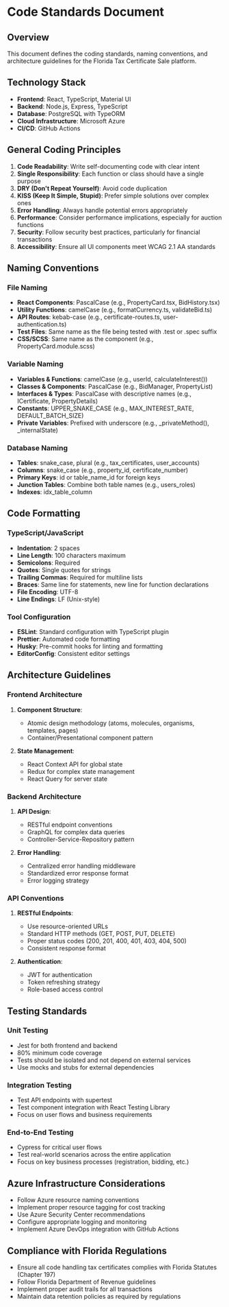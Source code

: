 # Code Standards Document

## Overview
This document defines the coding standards, naming conventions, and architecture guidelines for the Florida Tax Certificate Sale platform.

## Technology Stack
- **Frontend**: React, TypeScript, Material UI
- **Backend**: Node.js, Express, TypeScript
- **Database**: PostgreSQL with TypeORM
- **Cloud Infrastructure**: Microsoft Azure
- **CI/CD**: GitHub Actions

## General Coding Principles
1. **Code Readability**: Write self-documenting code with clear intent
2. **Single Responsibility**: Each function or class should have a single purpose
3. **DRY (Don't Repeat Yourself)**: Avoid code duplication
4. **KISS (Keep It Simple, Stupid)**: Prefer simple solutions over complex ones
5. **Error Handling**: Always handle potential errors appropriately
6. **Performance**: Consider performance implications, especially for auction functions
7. **Security**: Follow security best practices, particularly for financial transactions
8. **Accessibility**: Ensure all UI components meet WCAG 2.1 AA standards

## Naming Conventions

### File Naming
- **React Components**: PascalCase (e.g., PropertyCard.tsx, BidHistory.tsx)
- **Utility Functions**: camelCase (e.g., formatCurrency.ts, validateBid.ts)
- **API Routes**: kebab-case (e.g., certificate-routes.ts, user-authentication.ts)
- **Test Files**: Same name as the file being tested with .test or .spec suffix
- **CSS/SCSS**: Same name as the component (e.g., PropertyCard.module.scss)

### Variable Naming
- **Variables & Functions**: camelCase (e.g., userId, calculateInterest())
- **Classes & Components**: PascalCase (e.g., BidManager, PropertyList)
- **Interfaces & Types**: PascalCase with descriptive names (e.g., ICertificate, PropertyDetails)
- **Constants**: UPPER_SNAKE_CASE (e.g., MAX_INTEREST_RATE, DEFAULT_BATCH_SIZE)
- **Private Variables**: Prefixed with underscore (e.g., _privateMethod(), _internalState)

### Database Naming
- **Tables**: snake_case, plural (e.g., tax_certificates, user_accounts)
- **Columns**: snake_case (e.g., property_id, certificate_number)
- **Primary Keys**: id or table_name_id for foreign keys
- **Junction Tables**: Combine both table names (e.g., users_roles)
- **Indexes**: idx_table_column

## Code Formatting

### TypeScript/JavaScript
- **Indentation**: 2 spaces
- **Line Length**: 100 characters maximum
- **Semicolons**: Required
- **Quotes**: Single quotes for strings
- **Trailing Commas**: Required for multiline lists
- **Braces**: Same line for statements, new line for function declarations
- **File Encoding**: UTF-8
- **Line Endings**: LF (Unix-style)

### Tool Configuration
- **ESLint**: Standard configuration with TypeScript plugin
- **Prettier**: Automated code formatting
- **Husky**: Pre-commit hooks for linting and formatting
- **EditorConfig**: Consistent editor settings

## Architecture Guidelines

### Frontend Architecture
1. **Component Structure**:
   - Atomic design methodology (atoms, molecules, organisms, templates, pages)
   - Container/Presentational component pattern

2. **State Management**:
   - React Context API for global state
   - Redux for complex state management
   - React Query for server state

### Backend Architecture
1. **API Design**:
   - RESTful endpoint conventions
   - GraphQL for complex data queries
   - Controller-Service-Repository pattern

2. **Error Handling**:
   - Centralized error handling middleware
   - Standardized error response format
   - Error logging strategy

### API Conventions
1. **RESTful Endpoints**:
   - Use resource-oriented URLs
   - Standard HTTP methods (GET, POST, PUT, DELETE)
   - Proper status codes (200, 201, 400, 401, 403, 404, 500)
   - Consistent response format

2. **Authentication**:
   - JWT for authentication
   - Token refreshing strategy
   - Role-based access control

## Testing Standards

### Unit Testing
- Jest for both frontend and backend
- 80% minimum code coverage
- Tests should be isolated and not depend on external services
- Use mocks and stubs for external dependencies

### Integration Testing
- Test API endpoints with supertest
- Test component integration with React Testing Library
- Focus on user flows and business requirements

### End-to-End Testing
- Cypress for critical user flows
- Test real-world scenarios across the entire application
- Focus on key business processes (registration, bidding, etc.)

## Azure Infrastructure Considerations
- Follow Azure resource naming conventions
- Implement proper resource tagging for cost tracking
- Use Azure Security Center recommendations
- Configure appropriate logging and monitoring
- Implement Azure DevOps integration with GitHub Actions

## Compliance with Florida Regulations
- Ensure all code handling tax certificates complies with Florida Statutes (Chapter 197)
- Follow Florida Department of Revenue guidelines
- Implement proper audit trails for all transactions
- Maintain data retention policies as required by regulations
